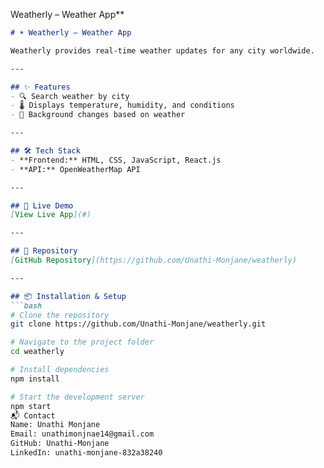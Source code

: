 Weatherly – Weather App**
```markdown
# ☀️ Weatherly – Weather App

Weatherly provides real-time weather updates for any city worldwide.

---

## ✨ Features
- 🔍 Search weather by city
- 🌡 Displays temperature, humidity, and conditions
- 🎨 Background changes based on weather

---

## 🛠 Tech Stack
- **Frontend:** HTML, CSS, JavaScript, React.js
- **API:** OpenWeatherMap API

---

## 🚀 Live Demo
[View Live App](#)

---

## 📂 Repository
[GitHub Repository](https://github.com/Unathi-Monjane/weatherly)

---

## 📦 Installation & Setup
```bash
# Clone the repository
git clone https://github.com/Unathi-Monjane/weatherly.git

# Navigate to the project folder
cd weatherly

# Install dependencies
npm install

# Start the development server
npm start
📬 Contact
Name: Unathi Monjane
Email: unathimonjnae14@gmail.com
GitHub: Unathi-Monjane
LinkedIn: unathi-monjane-832a38240